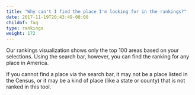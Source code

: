 ```yaml
---
title: "Why can't I find the place I'm looking for in the rankings?"
date: 2017-11-19T20:43:49-08:00
childof: faq
type: rankings
weight: 172
---
```

Our rankings visualization shows only the top 100 areas based on your selections. Using the search bar, however, you can find the ranking for any place in America.

If you cannot find a place via the search bar, it may not be a place listed in the Census, or it may be a kind of place (like a state or county) that is not ranked in this tool.